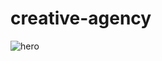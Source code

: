 # creative-agency
![hero](https://github.com/thachnguyen281995/creative-agency/assets/98725769/11a06b08-6c5d-41de-b422-3f8d51e3ce09)
